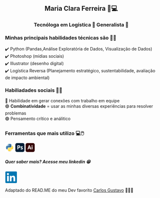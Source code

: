 <h2 align="center"> Maria Clara Ferreira 👩💻 
<h3 align="center">Tecnóloga em Logística 🔹️ Generalista 🎨</h3> 

 
### Minhas principais habilidades técnicas são 👩📝️
✔️ Python (Pandas,Análise Exploratória de Dados, Visualização de Dados) <br/>
✔️ Photoshop (mídias sociais)  <br/>
✔️ Illustrator (desenho digital) <br/>
✔️ Logística Reversa (Planejamento estratégico, sustentabilidade, avaliação de impacto ambiental) <br/>

### Habiliadades sociais 👩🧠
🔵 Habilidade em gerar conexões com trabalho em equipe <br/>
🟣 <b>Combinatividade</b> = usar as minhas diversas experiências para resolver problemas<br/>
🟢 Pensamento crítico e análitico<br/>

</p>

 ### Ferramentas que mais utilizo 💻🖱️
 <p align="left">
  <img src="https://github.com/devicons/devicon/blob/master/icons/python/python-original.svg" alt="Python" width="30"  height="30" />
  <img src="https://github.com/devicons/devicon/blob/master/icons/photoshop/photoshop-plain.svg" alt="photshop" width="30" height="30"/>
  <img src="https://github.com/devicons/devicon/blob/master/icons/illustrator/illustrator-plain.svg" alt="illustrator" width="30" height="30"/>

  
 
 
 
</p>
<h5 align="left">Quer saber mais? Acesse meu linkedin 😁 </h5>
<p align="left">
<a href="https://www.linkedin.com/in/mariaclaraferreira/" target="blank"><img align="center" src="https://github.com/devicons/devicon/blob/master/icons/linkedin/linkedin-original.svg" alt="Clara Ferreira" height="40" width="40" /></a>



 
 Adaptado do READ.ME do meu Dev favorito [Carlos Gustavo](https://github.com/carlosgustavo) 👨🏻‍💻
                                                       
